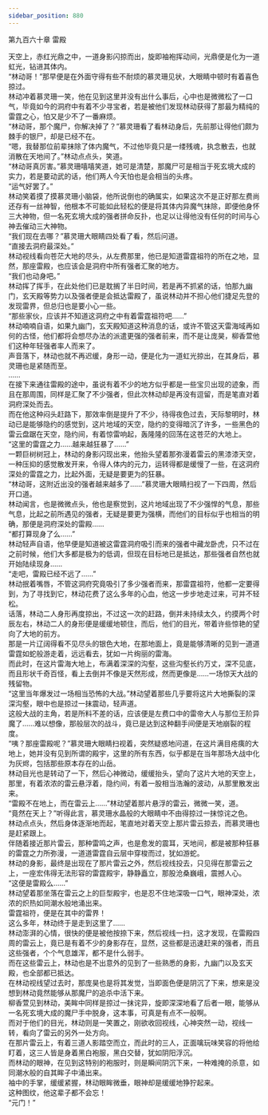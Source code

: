 ```yaml
---
sidebar_position: 880
---
```

 第九百六十章 雷殿


天空上，赤红光鼎之中，一道身影闪掠而出，旋即袖袍挥动间，光鼎便是化为一道虹光，钻进其体内。  
“林动哥！”那早便是在外面守得有些不耐烦的慕灵珊见状，大眼睛中顿时有着喜色掠过。  
林动冲着慕灵珊一笑，他在见到这里并没有出什么事后，心中也是微微松了一口气，毕竟如今的洞府中有着不少寻宝者，若是被他们发现林动获得了那最为精纯的雷霆之心，怕又是少不了一番麻烦。  
“林动哥，那个魔尸，你解决掉了？”慕灵珊看了看林动身后，先前那让得他们颇为棘手的银尸，却是已经不在。  
“嗯，我替那位前辈抹除了体内魔气，不过他毕竟只是一缕残魂，执念散去，也就消散在天地间了。”林动点点头，笑道。  
“林动哥真厉害。”慕灵珊嘻嘻笑道，她可是清楚，那魔尸可是相当于死玄境大成的实力，若是要动武的话，他们两人今天怕也是会相当的头疼。  
“运气好罢了。”  
林动笑着摸了摸慕灵珊小脑袋，他所说倒也的确属实，如果这次不是正好那左费尚还存有一丝神智，他根本不可能如此轻松的便是将其体内异魔气抹除，即便他身怀三大神物，但一名死玄境大成的强者拼命反扑，也足以让得他没有任何的时间与心神去催动三大神物。  
“我们现在去哪？”慕灵珊大眼睛四处看了看，然后问道。  
“直接去洞府最深处。”  
林动视线看向苍茫大地的尽头，从左费那里，他已是知道雷霆祖符的所在之地，显然，那座雷殿，也应该会是洞府中所有强者汇聚的地方。  
“我们也动身吧。”  
林动挥了挥手，在此处他们已是耽搁了半日时间，若是再不抓紧的话，怕那九幽门，玄天殿等势力以及强者便是会抵达雷殿了，虽说林动并不担心他们捷足先登的发现雷界，但总归也是要小心一些。  
“那些家伙，应该并不知道这洞府之中有着雷霆祖符吧……”  
林动喃喃自语，如果九幽门，玄天殿知道这种消息的话，或许不管这天雷海域再如何的古怪，他们都将会想尽办法的派遣更强的强者前来，而不是让庞昊，柳香萱他们这种年轻强者率人而来了。  
声音落下，林动也就不再迟缓，身形一动，便是化为一道虹光掠出，在其身后，慕灵珊也是紧随而至。  
……  
在接下来通往雷殿的途中，虽说有着不少的地方似乎都是一些宝贝出现的迹象，而且在那周围，同样是汇聚了不少强者，但此次林动却是再没有逗留，而是笔直对着洞府深处而去。  
而在他这种闷头赶路下，那效率倒是提升了不少，待得夜色过去，天际黎明时，林动已是能够隐约的感觉到，这片地域的天空，隐约的变得暗沉了许多，一些黑色的雷云盘踞在天空，隐约间，有着惊雷响起，轰隆隆的回荡在这苍茫的大地上。  
“这里的雷霆之力……越来越狂暴了……”  
一颗巨树树冠上，林动的身影闪现出来，他抬头望着那弥漫着雷云的黑漆漆天空，一种压抑的感觉散发开来，令得人体内的元力，运转得都是缓慢了一些，在这洞府深处的雷霆之力，比起外面，无疑是要更为的狂暴。  
“林动哥，这附近出没的强者越来越多了……”慕灵珊大眼睛扫视了一下四周，然后开口道。  
林动闻言，也是微微点头，他也是察觉到，这片地域出现了不少强悍的气息，那些气息，比起之前所遇见的强者，无疑是要更为强横，而他们的目标似乎也相当的明确，那便是洞府深处的雷殿……  
“都打算现身了么……”  
林动轻声自语，他早便是知道被这雷霆洞府吸引而来的强者中藏龙卧虎，只不过在之前时候，他们大多都是极为的低调，但现在目标地已是抵达，那些强者自然也就开始陆续现身……  
“走吧，雷殿已经不远了……”  
林动抿着嘴唇，不管这洞府究竟吸引了多少强者而来，那雷霆祖符，他都一定要得到，为了寻找到它，林动花费了这么多年的心血，他这一步步地走过来，可并不轻松。  
话落，林动二人身形再度掠出，不过这一次的赶路，倒并未持续太久，约摸两个时辰左右，林动二人的身形便是缓缓地顿住，而后，他们的目光，带着许些惊艳的望向了大地的前方。  
那是一片辽阔得看不见尽头的银色大地，在那地面上，竟是能够清晰的见到一道道雷霆如蛇般游走着，远远看去，犹如一片绚丽的雷海。  
而此时，在这片雷海大地上，布满着深深的沟壑，这些沟壑长约万丈，深不见底，而且形状千奇百怪，看上去倒并不像是天然形成，然而更像是……一场惊天大战的残留物。  
“这里当年爆发过一场相当恐怖的大战。”林动望着那些几乎要将这片大地撕裂的深深沟壑，眼中也是掠过一抹震动，轻声道。  
这般大战的主角，若是所料不差的话，应该便是左费口中的雷帝大人与那位王阶异魔了……难以想像，那般层次的战斗，竟已是达到这种翻手间便是天地崩裂的程度。  
“咦？那座雷殿呢？”慕灵珊大眼睛扫视着，突然疑惑地问道，在这片满目疮痍的大地上，她并没有见到所谓的殿宇，这里的所有东西，似乎都是在当年那场大战中化为灰烬，包括那些原本存在的山岳。  
林动目光也是转动了一下，然后心神微动，缓缓抬头，望向了这片大地的天空上，那里，有着浓浓的雷云悬浮着，隐约间，有着一股相当浩瀚的波动，从那里散发出来。  
“雷殿不在地上，而在雷云上……”林动望着那片悬浮的雷云，微微一笑，道。  
“竟然在天上？”听得此言，慕灵珊水晶般的大眼睛中不由得掠过一抹惊诧之色。  
林动点点头，然后身体逐渐地而起，笔直地对着天空上那片雷云掠去，而慕灵珊也是赶紧跟上。  
伴随着接近那片雷云，那种雷鸣之声，也是愈发的震耳，天地间，都是被那种狂暴的雷霆之力所弥漫，一道道雷霆自云层中穿梭而过，犹如游蛇。  
林动的身影，最终是出现在了那片雷云之外，然后视线投去，只见得在那雷云之上，一座宏伟得无法形容的雷霆殿宇，静静矗立，那股沧桑巍峨，震撼人心。  
“这便是雷殿么……”  
林动望着那坐落在雷云之上的巨型殿宇，也是忍不住地深吸一口气，眼神深处，浓浓的炽热如同潮水般地涌出来。  
雷霆祖符，便是在其中的雷界！  
这么多年，林动终于是走到这里了……  
林动澎湃的心情，很快的便是被他按捺下来，然后视线一扫，这才发现，在雷殿四周的雷云上，竟已是有着不少的身影存在，显然，这些都是迅速赶来的强者，而且这些强者，个个气息雄浑，都不是什么弱手。  
而在这些雷云上，林动也是不出意外的见到了一些熟悉的身影，九幽门以及玄天殿，也全部都已抵达。  
在林动视线望过去时，那庞昊也是将其发觉，当即面色便是阴沉了下来，想来是没想到林动竟然能够从那魔尸的追杀中活下来。  
柳香萱见到林动，美眸中同样是掠过一抹诧异，旋即深深地看了后者一眼，能够从一名死玄境大成的魔尸手中脱身，这本事，可真是有点不一般啊。  
而对于他们的目光，林动则是一笑置之，刚欲收回视线，心神突然一动，视线一转，看向了雷云的另外一处方向。  
在那片雷云上，有着三道人影踏空而立，而此时的三人，正面噙玩味笑容的将他给盯着，这三人皆是身着黑白袍服，黑白交替，犹如阴阳浮沉。  
而林动的眼神，在见到这特别的袍服时，则是瞬间阴沉下来，一种难掩的杀意，如同潮水般的自其眸子中涌出来。  
袖中的手掌，缓缓紧握，林动眼眸微垂，眼神却是缓缓地狰狞起来。  
这种图纹，他这辈子都不会忘！  
“元门！”  
  
  
